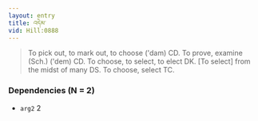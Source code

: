 ```yaml
---
layout: entry
title: འདེམ་
vid: Hill:0888
---
```

> To pick out, to mark out, to choose ('dam) CD\. To prove, examine (Sch\.) ('dem) CD\. To choose, to select, to elect DK\. [To select] from the midst of many DS\. To choose, select TC\.


### Dependencies (N = 2)
* `arg2` 2
